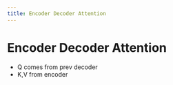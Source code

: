 ```yaml
---
title: Encoder Decoder Attention
---
```


# Encoder Decoder Attention
- Q comes from prev decoder
- K,V from encoder
